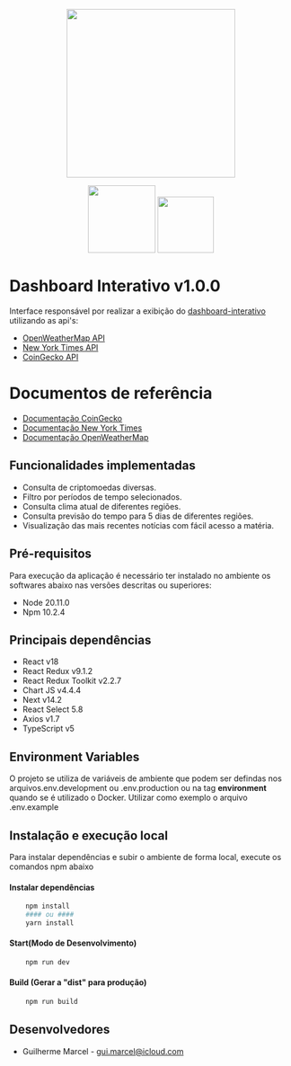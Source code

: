 <p align="center">
    <img src="https://oficinabrasil.com.br/icon.png?bfa92263dd1da9fe" width="300"/>
</p>

<p align="center">
    <img src="https://upload.wikimedia.org/wikipedia/commons/thumb/a/a7/React-icon.svg/1150px-React-icon.svg.png" width="120" />
    <img src="https://media.graphassets.com/auto_image/compress/cache=expiry:max/resize=width:640/STChhjrScumkWbmwsni2" width="100" />
</p>

# Dashboard Interativo v1.0.0

Interface responsável por realizar a exibição do [dashboard-interativo](https://github.com/guimarcel/dashboardinterative) utilizando as api's:

- [OpenWeatherMap API](https://openweathermap.org/api)
- [New York Times API](https://developer.nytimes.com)
- [CoinGecko API](https://www.coingecko.com/en/api)

# Documentos de referência

- [Documentação CoinGecko](https://docs.coingecko.com/reference/introduction)
- [Documentação New York Times](https://developer.nytimes.com/apis)
- [Documentação OpenWeatherMap](https://openweathermap.org/api)

## Funcionalidades implementadas

- Consulta de criptomoedas diversas.
- Filtro por períodos de tempo selecionados.
- Consulta clima atual de diferentes regiões.
- Consulta previsão do tempo para 5 dias de diferentes regiões.
- Visualização das mais recentes notícias com fácil acesso a matéria.

## Pré-requisitos

Para execução da aplicação é necessário ter instalado no ambiente os softwares abaixo nas versões descritas ou
superiores:

- Node 20.11.0
- Npm 10.2.4

## Principais dependências

- React v18
- React Redux v9.1.2
- React Redux Toolkit v2.2.7
- Chart JS v4.4.4
- Next v14.2
- React Select 5.8
- Axios v1.7
- TypeScript v5

## Environment Variables

O projeto se utiliza de variáveis de ambiente que podem ser defindas nos arquivos.env.development ou .env.production
ou na tag **environment** quando se é utilizado o Docker.
Utilizar como exemplo o arquivo .env.example

## Instalação e execução local

Para instalar dependências e subir o ambiente de forma local, execute os comandos npm abaixo

#### Instalar dependências

```bash
    npm install
    #### ou ####
    yarn install
```

#### Start(Modo de Desenvolvimento)

```bash
    npm run dev
```

#### Build (Gerar a "dist" para produção)

```bash
    npm run build
```

## Desenvolvedores

- Guilherme Marcel - gui.marcel@icloud.com
